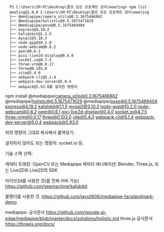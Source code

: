 	  PS C:\Users\SM-PC\Desktop\졸프 모든 프로젝트 관리\meeting> npm list
	  meeting@1.0.0 C:\Users\SM-PC\Desktop\졸프 모든 프로젝트 관리\meeting
	  ├── @mediapipe/camera_utils@0.3.1675466862
	  ├── @mediapipe/holistic@0.5.1675471629
	  ├── @mediapipe/pose@0.5.1675469404
	  ├── express@4.19.2
	  ├── kalidokit@1.1.5
	  ├── mysql2@3.10.3
	  ├── node-gyp@10.2.0
	  ├── node-webcam@0.8.2
	  ├── peer@0.6.1
	  ├── pixi-live2d-display@0.4.0
	  ├── socket.io@4.7.5
	  ├── three-vrm@0.0.17
	  ├── three@0.103.0
	  ├── vite@5.4.0
	  ├── webpack-cli@5.1.4
	  ├── webpack-dev-server@5.0.4
	  └── webpack@5.93.0를 설치한 명령어

npm install @mediapipe/camera_utils@0.3.1675466862 @mediapipe/holistic@0.5.1675471629 @mediapipe/pose@0.5.1675469404 express@4.19.2 kalidokit@1.1.5 mysql2@3.10.3 node-gyp@10.2.0 node-webcam@0.8.2 peer@0.6.1 pixi-live2d-display@0.4.0 socket.io@4.7.5 three-vrm@0.0.17 three@0.103.0 vite@5.4.0 webpack-cli@5.1.4 webpack-dev-server@5.0.4 webpack@5.93.0

위의 명령어 그대로 복사해서 붙여넣기.

설치하지 않아도 되는 명령어: socket.io 등. 

기술 스택 선택:

캐릭터 트래킹: OpenCV 또는 Mediapipe
캐릭터 애니메이션: Blender, Three.js, 또는 Live2D와 Live2D의 SDK

라이브2d를 사용한 것(몸 전체 커버 가능)
https://github.com/yeemachine/kalidokit

블렌더를 사용한 것.
https://github.com/jays0606/mediapipe-facelandmark-demo

mediapipe: 공식문서
https://github.com/google-ai-edge/mediapipe/blob/master/docs/solutions/holistic.md
three.js  공식문서
https://threejs.org/docs/
